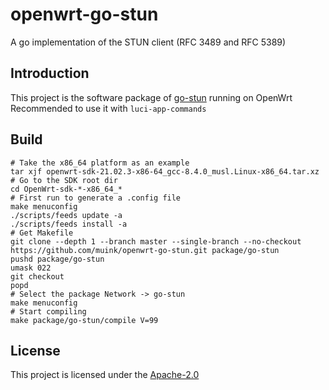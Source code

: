 openwrt-go-stun
===============

A go implementation of the STUN client (RFC 3489 and RFC 5389)

## Introduction
This project is the software package of [go-stun][] running on OpenWrt  
Recommended to use it with `luci-app-commands`

## Build

```shell
# Take the x86_64 platform as an example
tar xjf openwrt-sdk-21.02.3-x86-64_gcc-8.4.0_musl.Linux-x86_64.tar.xz
# Go to the SDK root dir
cd OpenWrt-sdk-*-x86_64_*
# First run to generate a .config file
make menuconfig
./scripts/feeds update -a
./scripts/feeds install -a
# Get Makefile
git clone --depth 1 --branch master --single-branch --no-checkout https://github.com/muink/openwrt-go-stun.git package/go-stun
pushd package/go-stun
umask 022
git checkout
popd
# Select the package Network -> go-stun
make menuconfig
# Start compiling
make package/go-stun/compile V=99
```

## License
This project is licensed under the [Apache-2.0](https://www.apache.org/licenses/LICENSE-2.0)

  [go-stun]: https://github.com/ccding/go-stun
